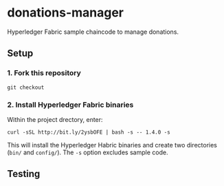 # donations-manager

Hyperledger Fabric sample chaincode to manage donations.

## Setup

### 1. Fork this repository
```
git checkout
```
### 2. Install Hyperledger Fabric binaries
Within the project drectory, enter:
```
curl -sSL http://bit.ly/2ysbOFE | bash -s -- 1.4.0 -s
```
This will install the Hyperledger Habric binaries and create two directories (`bin/` and `config/`). The `-s` option excludes sample
code.

## Testing
